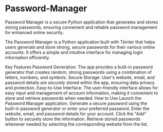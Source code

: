 # Password-Manager
Password Manager is a secure Python application that generates and stores strong passwords, ensuring convenient and reliable password management for enhanced online security.

The Password Manager is a Python application built with Tkinter that helps users generate and store strong, secure passwords for their various online accounts. It offers a simple and intuitive interface for managing login information efficiently.

Key Features
Password Generation: The app provides a built-in password generator that creates random, strong passwords using a combination of letters, numbers, and symbols.
Secure Storage: User's website, email, and password details are securely stored within the app, ensuring data privacy and protection.
Easy-to-Use Interface: The user-friendly interface allows for easy input and management of account information, making it convenient to store and retrieve passwords when needed.
How to Use
Launch the Password Manager application.
Generate a secure password using the built-in password generator or enter your preferred password.
Enter the website, email, and password details for your account.
Click the "Add" button to securely store the information.
Retrieve stored passwords whenever needed by selecting the corresponding website from the list.
